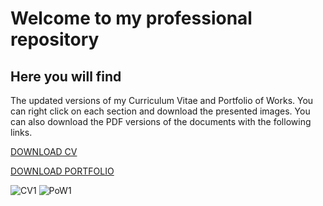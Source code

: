 # Welcome to my professional repository
## Here you will find

The updated versions of my Curriculum Vitae and Portfolio of Works. You can right click on each section and download the presented images. You can also download the PDF versions of the documents with the following links.

[DOWNLOAD CV](https://pdfhost.io/v/d.XsvXq8Z_21_Resume_Marice_Angulopdf.pdf)


[DOWNLOAD PORTFOLIO](https://pdfhost.io/v/mJz2Tudky_Portfolio_of_WorksMariceAngulo.pdf)



![CV1](https://photos.app.goo.gl/UD1rnz9tupTg7dBW6)
![PoW1](https://photos.app.goo.gl/pTZUBZUDF8Kunnkk6)

